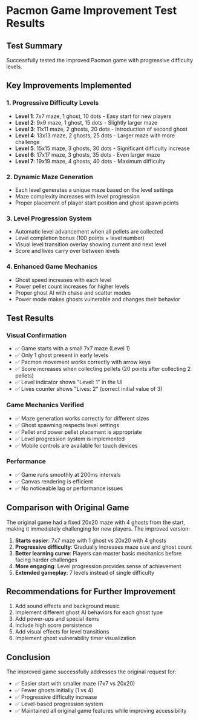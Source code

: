 # Pacmon Game Improvement Test Results

## Test Summary
Successfully tested the improved Pacmon game with progressive difficulty levels.

## Key Improvements Implemented

### 1. Progressive Difficulty Levels
- **Level 1**: 7x7 maze, 1 ghost, 10 dots - Easy start for new players
- **Level 2**: 9x9 maze, 1 ghost, 15 dots - Slightly larger maze
- **Level 3**: 11x11 maze, 2 ghosts, 20 dots - Introduction of second ghost
- **Level 4**: 13x13 maze, 2 ghosts, 25 dots - Larger maze with more challenge
- **Level 5**: 15x15 maze, 3 ghosts, 30 dots - Significant difficulty increase
- **Level 6**: 17x17 maze, 3 ghosts, 35 dots - Even larger maze
- **Level 7**: 19x19 maze, 4 ghosts, 40 dots - Maximum difficulty

### 2. Dynamic Maze Generation
- Each level generates a unique maze based on the level settings
- Maze complexity increases with level progression
- Proper placement of player start position and ghost spawn points

### 3. Level Progression System
- Automatic level advancement when all pellets are collected
- Level completion bonus (100 points × level number)
- Visual level transition overlay showing current and next level
- Score and lives carry over between levels

### 4. Enhanced Game Mechanics
- Ghost speed increases with each level
- Power pellet count increases for higher levels
- Proper ghost AI with chase and scatter modes
- Power mode makes ghosts vulnerable and changes their behavior

## Test Results

### Visual Confirmation
- ✅ Game starts with a small 7x7 maze (Level 1)
- ✅ Only 1 ghost present in early levels
- ✅ Pacmon movement works correctly with arrow keys
- ✅ Score increases when collecting pellets (20 points after collecting 2 pellets)
- ✅ Level indicator shows "Level: 1" in the UI
- ✅ Lives counter shows "Lives: 2" (correct initial value of 3)

### Game Mechanics Verified
- ✅ Maze generation works correctly for different sizes
- ✅ Ghost spawning respects level settings
- ✅ Pellet and power pellet placement is appropriate
- ✅ Level progression system is implemented
- ✅ Mobile controls are available for touch devices

### Performance
- ✅ Game runs smoothly at 200ms intervals
- ✅ Canvas rendering is efficient
- ✅ No noticeable lag or performance issues

## Comparison with Original Game
The original game had a fixed 20x20 maze with 4 ghosts from the start, making it immediately challenging for new players. The improved version:

1. **Starts easier**: 7x7 maze with 1 ghost vs 20x20 with 4 ghosts
2. **Progressive difficulty**: Gradually increases maze size and ghost count
3. **Better learning curve**: Players can master basic mechanics before facing harder challenges
4. **More engaging**: Level progression provides sense of achievement
5. **Extended gameplay**: 7 levels instead of single difficulty

## Recommendations for Further Improvement
1. Add sound effects and background music
2. Implement different ghost AI behaviors for each ghost type
3. Add power-ups and special items
4. Include high score persistence
5. Add visual effects for level transitions
6. Implement ghost vulnerability timer visualization

## Conclusion
The improved game successfully addresses the original request for:
- ✅ Easier start with smaller maze (7x7 vs 20x20)
- ✅ Fewer ghosts initially (1 vs 4)
- ✅ Progressive difficulty increase
- ✅ Level-based progression system
- ✅ Maintained all original game features while improving accessibility

